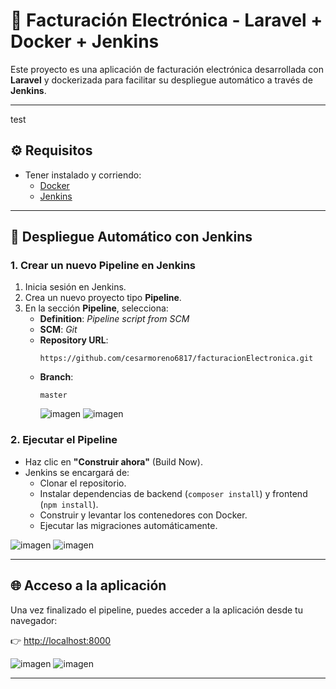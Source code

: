 # 🧾 Facturación Electrónica - Laravel + Docker + Jenkins

Este proyecto es una aplicación de facturación electrónica desarrollada con **Laravel** y dockerizada para facilitar su despliegue automático a través de **Jenkins**.

---
test

## ⚙️ Requisitos

- Tener instalado y corriendo:
  - [Docker](https://www.docker.com/products/docker-desktop)
  - [Jenkins](https://www.jenkins.io/)

---

## 🚀 Despliegue Automático con Jenkins

### 1. Crear un nuevo Pipeline en Jenkins

1. Inicia sesión en Jenkins.
2. Crea un nuevo proyecto tipo **Pipeline**.
3. En la sección **Pipeline**, selecciona:
   - **Definition**: *Pipeline script from SCM*
   - **SCM**: *Git*
   - **Repository URL**:  
     ```
     https://github.com/cesarmoreno6817/facturacionElectronica.git
     ```
   - **Branch**:  
     ```
     master
     ```
     ![imagen](https://github.com/user-attachments/assets/a950f697-9845-4cfc-837c-f338ebdb6e51)
     ![imagen](https://github.com/user-attachments/assets/48c76d2b-b2df-4582-85b1-6e712a2770df)

### 2. Ejecutar el Pipeline

- Haz clic en **"Construir ahora"** (Build Now).
- Jenkins se encargará de:
  - Clonar el repositorio.
  - Instalar dependencias de backend (`composer install`) y frontend (`npm install`).
  - Construir y levantar los contenedores con Docker.
  - Ejecutar las migraciones automáticamente.

![imagen](https://github.com/user-attachments/assets/587effc4-e9bb-4f13-92f2-3bb85b102783)
![imagen](https://github.com/user-attachments/assets/4c3176df-bb7e-425c-81d8-3aac3b37390c)

---

## 🌐 Acceso a la aplicación

Una vez finalizado el pipeline, puedes acceder a la aplicación desde tu navegador:

👉 [http://localhost:8000](http://localhost:8000)

![imagen](https://github.com/user-attachments/assets/1b2cbd72-634f-4bac-a4aa-2accf29f36ea)
![imagen](https://github.com/user-attachments/assets/87b1b2a3-b57c-4d52-ae0f-3961b0bd5470)


---
